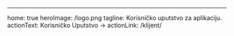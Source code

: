 ---
home: true
heroImage: /logo.png
tagline: Korisničko uputstvo za aplikaciju.
actionText: Korisničko Uputstvo →
actionLink: /klijent/